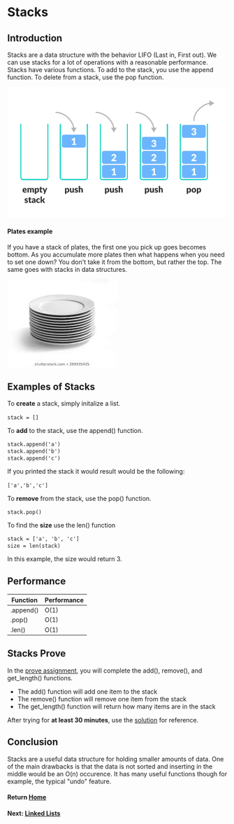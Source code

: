 # Stacks

## Introduction
Stacks are a data structure with the behavior LIFO (Last in, First out). We can use stacks for a lot of operations with a reasonable performance. Stacks have various functions. To add to the stack, you use the append function. To delete from a stack, use the pop function. 


![Stack Diagram](images/stack.webp)
#### Plates example 

If you have a stack of plates, the first one you pick up goes becomes bottom. As you accumulate more plates then what happens when you need to set one down? You don't take it from the bottom, but rather the top. The same goes with stacks in data structures. 

![plates](/stacks/images/download.jpg)

## Examples of Stacks

To <strong>create</strong> a stack, simply initalize a list.

`stack = []`

To <strong>add</strong> to the stack, use the append() function.

```
stack.append('a')
stack.append('b')
stack.append('c')
```

If you printed the stack it would result would be the following:

`['a','b','c']`

To <strong>remove</strong> from the stack, use the pop() function.

```
stack.pop()
```

To find the <strong>size</strong> use the len() function
```
stack = ['a', 'b', 'c']
size = len(stack)
```
In this example, the size would return 3. 


## Performance

|Function|Performance|
|-------------|-------------|
|.append()|O(1)|
| .pop()|O(1)| 
|.len()|O(1)|


## Stacks Prove
In the [prove assignment](stacks_prove.py), you will complete the add(), remove(), and get_length() functions.

*  The add() function will add one item to the stack
* The remove() function will remove one item from the stack
* The get_length() function will return how many items are in the stack

After trying for <strong>at least 30 minutes</strong>, use the [solution](stacks_solution.py) for reference.

## Conclusion

Stacks are a useful data structure for holding smaller amounts of data. One of the main drawbacks is that the data is not sorted and inserting in the middle would be an O(n) occurence. It has many useful functions though for example, the typical "undo" feature.


#### Return [Home](/README.md)
#### Next: [Linked Lists](/linked_lists/Linkedlists.md)